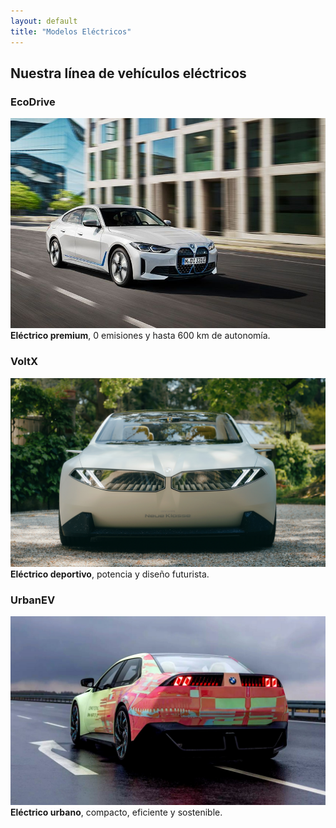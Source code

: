 ```yaml
---
layout: default
title: "Modelos Eléctricos"
---
```


## Nuestra línea de vehículos eléctricos

### EcoDrive
![EcoDrive](/assets/img/elec1.jpg)
**Eléctrico premium**, 0 emisiones y hasta 600 km de autonomía.

### VoltX
![VoltX](/assets/img/elec2.jpeg)
**Eléctrico deportivo**, potencia y diseño futurista.

### UrbanEV
![UrbanEV](/assets/img/elec3.jpeg)
**Eléctrico urbano**, compacto, eficiente y sostenible.
